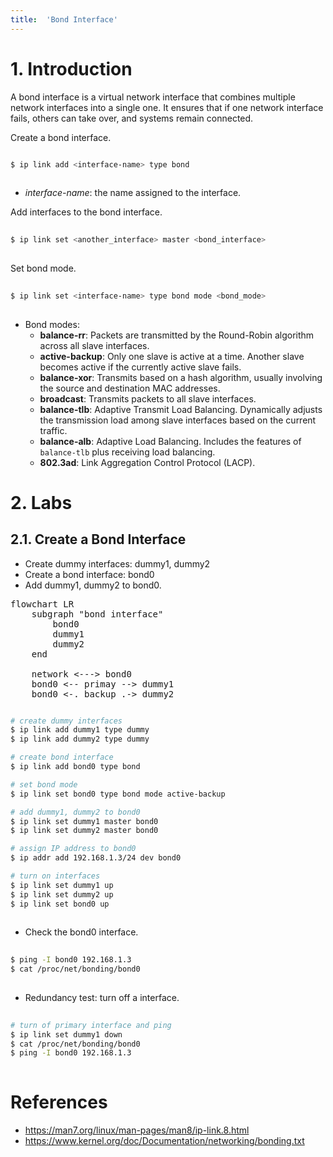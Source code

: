 ```yaml
---
title:  'Bond Interface'
---
```


# 1. Introduction
A bond interface is a virtual network interface that combines multiple network interfaces into a single one. It ensures that if one network interface fails, others can take over, and systems remain connected.
  
Create a bond interface.
```sh

$ ip link add <interface-name> type bond
  
```
- *interface-name*: the name assigned to the interface.

Add interfaces to the bond interface.  
```sh
  
$ ip link set <another_interface> master <bond_interface>
  
```
  
Set bond mode.  
```sh
  
$ ip link set <interface-name> type bond mode <bond_mode>
  
```
  
- Bond modes:  
    - **balance-rr**: Packets are transmitted by the Round-Robin algorithm across all slave interfaces.
    - **active-backup**: Only one slave is active at a time. Another slave becomes active if the currently active slave fails.
    - **balance-xor**: Transmits based on a hash algorithm, usually involving the source and destination MAC addresses.
    - **broadcast**: Transmits packets to all slave interfaces.
    - **balance-tlb**: Adaptive Transmit Load Balancing. Dynamically adjusts the transmission load among slave interfaces based on the current traffic.
    - **balance-alb**: Adaptive Load Balancing. Includes the features of `balance-tlb` plus receiving load balancing.
    - **802.3ad**: Link Aggregation Control Protocol (LACP).

# 2. Labs
## 2.1. Create a Bond Interface
- Create dummy interfaces: dummy1, dummy2
- Create a bond interface: bond0
- Add dummy1, dummy2 to bond0.


<script type="module">
    import mermaid from 'https://cdn.jsdelivr.net/npm/mermaid@11/dist/mermaid.esm.min.mjs';
    mermaid.initialize({
        look: 'handDrawn',
        theme: 'neutral',
    });
</script>

<pre class="mermaid">
flowchart LR
    subgraph "bond interface"
        bond0
        dummy1
        dummy2
    end

    network <---> bond0
    bond0 <-- primay --> dummy1
    bond0 <-. backup .-> dummy2
</pre>



```sh

# create dummy interfaces
$ ip link add dummy1 type dummy
$ ip link add dummy2 type dummy

# create bond interface
$ ip link add bond0 type bond

# set bond mode
$ ip link set bond0 type bond mode active-backup

# add dummy1, dummy2 to bond0
$ ip link set dummy1 master bond0
$ ip link set dummy2 master bond0

# assign IP address to bond0
$ ip addr add 192.168.1.3/24 dev bond0

# turn on interfaces
$ ip link set dummy1 up
$ ip link set dummy2 up
$ ip link set bond0 up
  
```

- Check the bond0 interface.

```sh
   
$ ping -I bond0 192.168.1.3
$ cat /proc/net/bonding/bond0
   
```


- Redundancy test: turn off a interface.
```sh
  
# turn of primary interface and ping
$ ip link set dummy1 down
$ cat /proc/net/bonding/bond0
$ ping -I bond0 192.168.1.3
  
```

# References
- https://man7.org/linux/man-pages/man8/ip-link.8.html
- https://www.kernel.org/doc/Documentation/networking/bonding.txt